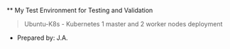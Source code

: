 ** My Test Environment for Testing and Validation

> Ubuntu-K8s - Kubernetes 1 master and 2 worker nodes deployment

- Prepared by: J.A.
